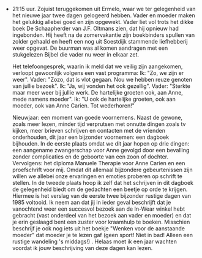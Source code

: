 - 21:15 uur. Zojuist teruggekomen uit Ermelo, waar we ter gelegenheid van het 
  nieuwe jaar twee dagen gelogeerd hebben. Vader en moeder maken het gelukkig allebei goed en zijn opgewekt. Vader liet vol trots het dikke boek De Schaapherder van J.F. Oltmans zien, dat hij opnieuw had ingebonden. Hij heeft na de zomervakantie zijn boekbinders spullen van zolder gehaald en heeft een nog uit Soestdijk stammende liefhebberij weer opgevat. De buurman was al komen aandragen met een stukgelezen Bijbel die vader nu weer in elkaar zet.  
  
  Het telefoongesprek, waarin ik meld dat we veilig zijn aangekomen, verloopt gewoonlijk volgens een vast programma: Ik: "Zo, we zijn er weer". Vader: "Zozo, dat is vlot gegaan. Nou we hebben reuze genoten van jullie bezoek". Ik: "Ja, wij vonden het ook gezellig". Vader: "Sterkte maar meer weer bij jullie werk. De hartelijke groeten ook, aan Anne, mede namens moeder". Ik: "U ook de hartelijke groeten, ook aan moeder, ook van Anne Carien. Tot wederhoren!"  
  
  Nieuwjaar: een moment van goede voornemens. Naast de gewone, zoals meer lezen, minder tijd verprutsen met onnutte dingen zoals tv kijken, meer brieven schrijven en contacten met de vrienden onderhouden, dit jaar een bijzonder voornemen: een dagboek bijhouden. In de eerste plaats omdat we dit jaar hopen op drie dingen: een aangename zwangerschap voor Anne gevolgd door een bevalling zonder complicaties en de geboorte van een zoon of dochter. Vervolgens: het diploma Manuele Therapie voor Anne Carien en een proefschrift voor mij. Omdat dit allemaal bijzondere gebeurtenissen zijn willen we allebei onze ervaringen en emoties proberen op schrift te stellen. In de tweede plaats hoop ik zelf dat het schrijven in dit dagboek de gelegenheid biedt om de gedachten een beetje op orde te krijgen. Hiermee is het verslag van de eerste twee bijzonder rustige dagen van 1985 voltooid. Ik neem aan dat jij in ieder geval beschrijft dat je vanochtend weer een succesvol bezoek aan de In-Wear winkel hebt gebracht (vast onderdeel van het bezoek aan vader en moeder) en dat je erin geslaagd bent een zuster voor kraamhulp te boeken. Misschien beschrijf je ook nog iets uit het boekje "Wenken voor de aanstaande moeder" dat moeder je te lezen gaf (geen sport! Niet in bad! Alleen een rustige wandeling 's middags!) . Helaas moet ik een jaar wachten voordat ik jouw beschrijving van deze dagen kan lezen.